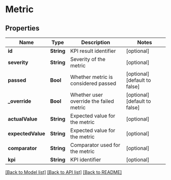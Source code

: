 # Metric

## Properties
Name | Type | Description | Notes
------------ | ------------- | ------------- | -------------
**id** | **String** | KPI result identifier | [optional] 
**severity** | **String** | Severity of the metric | [optional] 
**passed** | **Bool** | Whether metric is considered passed | [optional] [default to false]
**_override** | **Bool** | Whether user override the failed metric | [optional] [default to false]
**actualValue** | **String** | Expected value for the metric | [optional] 
**expectedValue** | **String** | Expected value for the metric | [optional] 
**comparator** | **String** | Comparator used for the metric | [optional] 
**kpi** | **String** | KPI identifier | [optional] 

[[Back to Model list]](../README.md#documentation-for-models) [[Back to API list]](../README.md#documentation-for-api-endpoints) [[Back to README]](../README.md)


